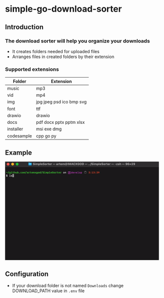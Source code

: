 # simple-go-download-sorter

## Introduction

### The download sorter will help you organize your downloads
* It creates folders needed for uploaded files
* Arranges files in created folders by their extension

### Supported extensions
| Folder     | Extension                |
|------------|--------------------------|
| music      | mp3                      |
| vid        | mp4                      |
| img        | jpg jpeg psd ico bmp svg |
| font       | ttf                      |
| drawio     | drawio                   |
| docs       | pdf docx pptx pptm xlsx  |
| installer  | msi exe dmg              |
| codesample | cpp go py                |


## Example

![example_1](materials/sort_example.gif)

## Configuration

* If your download folder is not named `Downloads` change DOWNLOAD_PATH value in `.env` file